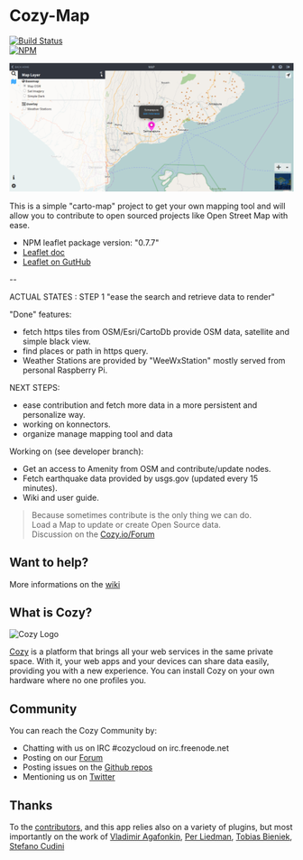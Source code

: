 # Cozy-Map
[![Build Status](https://travis-ci.org/RobyRemzy/cozy-map.svg?branch=master)](https://travis-ci.org/RobyRemzy/cozy-map)  
[![NPM](https://nodei.co/npm/cozy-map.png?compact=true)](https://npmjs.org/package/cozy-map)

![screeshot](https://raw.githubusercontent.com/RobyRemzy/cozy-map/master/screenshot.png)  

This is a simple "carto-map" project to get your own mapping tool and will allow you to contribute to open sourced projects like Open Street Map with ease.  


- NPM leaflet package version: "0.7.7"
- [Leaflet doc](http://leafletjs.com)
- [Leaflet on GutHub](https://github.com/Leaflet/Leaflet)

--

ACTUAL STATES : STEP 1 "ease the search and retrieve data to render"

"Done" features:  
- fetch https tiles from OSM/Esri/CartoDb provide OSM data, satellite and simple black view.
- find places or path in https query.
- Weather Stations are provided by "WeeWxStation" mostly served from personal Raspberry Pi.

NEXT STEPS:
- ease contribution and fetch more data in a more persistent and personalize way.
- working on konnectors.
- organize manage mapping tool and data

Working on (see developer branch):  
- Get an access to Amenity from OSM and contribute/update nodes.
- Fetch earthquake data provided by usgs.gov (updated every 15 minutes).
- Wiki and user guide.

>Because sometimes contribute is the only thing we can do.  
Load a Map to update or create Open Source data.  
Discussion on the [Cozy.io/Forum](https://forum.cozy.io/t/app-leaflet-map-here-i-am-there-you-go/2114)


## Want to help?

More informations on the [wiki](https://github.com/RobyRemzy/cozy-map/wiki)

## What is Cozy?

![Cozy Logo](https://raw.github.com/cozy/cozy-setup/gh-pages/assets/images/happycloud.png)

[Cozy](http://cozy.io) is a platform that brings all your web services in the
same private space.  With it, your web apps and your devices can share data
easily, providing you
with a new experience. You can install Cozy on your own hardware where no one
profiles you.

## Community

You can reach the Cozy Community by:

* Chatting with us on IRC #cozycloud on irc.freenode.net
* Posting on our [Forum](https://forum.cozy.io/)
* Posting issues on the [Github repos](https://github.com/cozy/)
* Mentioning us on [Twitter](http://twitter.com/mycozycloud)

## Thanks
To the [contributors](https://github.com/RobyRemzy/cozy-map/graphs/contributors), and this app relies also on a variety of plugins, but most importantly on the work of
[Vladimir Agafonkin](https://github.com/mourner),
[Per Liedman](https://github.com/perliedman),
[Tobias Bieniek](https://github.com/Turbo87),
[Stefano Cudini](https://github.com/stefanocudini)
